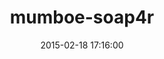 ---
layout: post
title:  "mumboe-soap4r"
repo:   "mumboe/soap4r"
date:   2015-02-18 17:16:00
gemurl: https://github.com/mumboe/soap4r
---